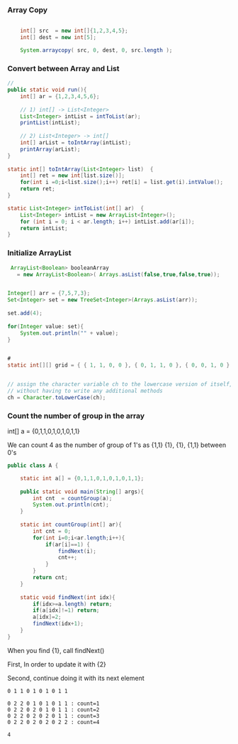 
### Array Copy

```java

	int[] src  = new int[]{1,2,3,4,5};
	int[] dest = new int[5];

	System.arraycopy( src, 0, dest, 0, src.length );

```

### Convert between Array and List
```java
// 
public static void run(){
	int[] ar = {1,2,3,4,5,6};
		
	// 1) int[] -> List<Integer>
	List<Integer> intList = intToList(ar);
	printList(intList);
		
	// 2) List<Integer> -> int[]
	int[] arList = toIntArray(intList);
	printArray(arList);
}
	
static int[] toIntArray(List<Integer> list)  {
    int[] ret = new int[list.size()];
    for(int i =0;i<list.size();i++) ret[i] = list.get(i).intValue();
    return ret;
}

static List<Integer> intToList(int[] ar)  {
	List<Integer> intList = new ArrayList<Integer>();
	for (int i = 0; i < ar.length; i++)	intList.add(ar[i]);
	return intList;
}
```

### Initialize ArrayList
```java
 ArrayList<Boolean> booleanArray
   = new ArrayList<Boolean>( Arrays.asList(false,true,false,true));


Integer[] arr = {7,5,7,3};
Set<Integer> set = new TreeSet<Integer>(Arrays.asList(arr));
		
set.add(4);
		
for(Integer value: set){
	System.out.println("" + value);
}


#
static int[][] grid = { { 1, 1, 0, 0 }, { 0, 1, 1, 0 }, { 0, 0, 1, 0 }, { 1, 0, 0, 0 } };


// assign the character variable ch to the lowercase version of itself, 
// without having to write any additional methods
ch = Character.toLowerCase(ch);
```

### Count the number of group in the array

int[] a = {0,1,1,0,1,0,1,0,1,1}

We can count 4 as the number of group of 1's as {1,1} {1}, {1}, {1,1} between 0's

```java
public class A {

	static int a[] = {0,1,1,0,1,0,1,0,1,1};
	
	public static void main(String[] args){
		int cnt  = countGroup(a);
		System.out.println(cnt);
	}
	
	static int countGroup(int[] ar){
		int cnt = 0;
		for(int i=0;i<ar.length;i++){
			if(ar[i]==1) {
				findNext(i);
				cnt++;
			}
		}
		return cnt;
	}
	
	static void findNext(int idx){
		if(idx>=a.length) return;
		if(a[idx]!=1) return;
		a[idx]=2;
		findNext(idx+1);
	}
}
```

When you find {1}, call findNext() 

First, In order to update it with {2} 

Second, continue doing it with its next element

```
0 1 1 0 1 0 1 0 1 1 

0 2 2 0 1 0 1 0 1 1 : count=1
0 2 2 0 2 0 1 0 1 1 : count=2
0 2 2 0 2 0 2 0 1 1 : count=3
0 2 2 0 2 0 2 0 2 2 : count=4

4
```
